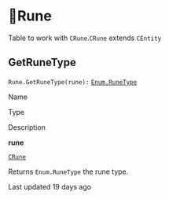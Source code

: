 # 🔮Rune

Table to work with `CRune`\.`CRune` extends `CEntity`

## [](#getrunetype)GetRuneType

`Rune.GetRuneType(rune):` [`Enum.RuneType`](https://uczone.gitbook.io/api-v2.0/cheats-types-and-callbacks/enums#enum.runetype)

Name

Type

Description

**rune**

[`CRune`](https://uczone.gitbook.io/api-v2.0/game-components/core/rune)

Returns `Enum.RuneType` the rune type\.

Last updated 19 days ago

